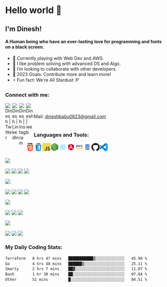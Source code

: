 # Hello world 👋
## I'm Dinesh!
#### A Human being who have an ever-lasting love for programming and fonts on a black screen.

- 🌱 Currently playing with Web Dev and AWS.
- 🔭 I like problem solving with advanced DS and Algo.
- 👯 I’m looking to collaborate with other developers.
- 🥅 2023 Goals: Contribute more and learn more!
- ⚡ Fun fact: We're All Stardust :P


### Connect with me:
[<img align="left" alt="Dinesh | Twitter" width="22px" src="https://cdn.jsdelivr.net/npm/simple-icons@v3/icons/twitter.svg" />][twitter] 
[<img align="left" alt="Dinesh | LinkedIn" width="22px" src="https://cdn.jsdelivr.net/npm/simple-icons@v3/icons/linkedin.svg" />][linkedin]
[<img align="left" alt="Dinesh | Instagram" width="22px" src="https://cdn.jsdelivr.net/npm/simple-icons@v3/icons/instagram.svg" />][instagram]
[<img align="left" alt="Dinesh | web" width="25px" src="https://cdn4.iconfinder.com/data/icons/web-icons-22/48/webpage-512.png" />][web]

<br/><br />
Mail: 
<dineshbabu0823@gmail.com>
<br/><br/>


### Languages and Tools:

<img align="left" alt="HTML5" width="26px" src="https://raw.githubusercontent.com/github/explore/80688e429a7d4ef2fca1e82350fe8e3517d3494d/topics/html/html.png" />
<img align="left" alt="CSS3" width="26px" src="https://raw.githubusercontent.com/github/explore/80688e429a7d4ef2fca1e82350fe8e3517d3494d/topics/css/css.png" />
<img align="left" alt="JavaScript" width="26px" src="https://raw.githubusercontent.com/github/explore/80688e429a7d4ef2fca1e82350fe8e3517d3494d/topics/javascript/javascript.png" />
<img align="left" alt="Node.js" width="26px" src="https://raw.githubusercontent.com/github/explore/80688e429a7d4ef2fca1e82350fe8e3517d3494d/topics/nodejs/nodejs.png" />

<img align="left" alt="React" width="26px" src="https://raw.githubusercontent.com/github/explore/80688e429a7d4ef2fca1e82350fe8e3517d3494d/topics/react/react.png" />

<img align="left" alt="Angular" width="26px" src="https://raw.githubusercontent.com/github/explore/80688e429a7d4ef2fca1e82350fe8e3517d3494d/topics/angular/angular.png" />

<img align="left" alt="aws" width="26px" src="https://raw.githubusercontent.com/github/explore/80688e429a7d4ef2fca1e82350fe8e3517d3494d/topics/aws/aws.png" />

<img align="left" alt="SQL" width="26px" src="https://raw.githubusercontent.com/github/explore/80688e429a7d4ef2fca1e82350fe8e3517d3494d/topics/sql/sql.png" />

<img align="left" alt="GitHub" width="26px" src="https://raw.githubusercontent.com/github/explore/78df643247d429f6cc873026c0622819ad797942/topics/github/github.png" />

<img align="left" alt="Visual Studio Code" width="26px" src="https://raw.githubusercontent.com/github/explore/80688e429a7d4ef2fca1e82350fe8e3517d3494d/topics/visual-studio-code/visual-studio-code.png" />
<br />
<br />

[twitter]: https://twitter.com/Dinesh853?s=08
[gmail]: <dineshbabu0823@gmail.com>
[instagram]: https://www.instagram.com/_.dinesh.____?r=nametag
[linkedin]: https://www.linkedin.com/in/dineshbabu853/
[web]: https://dineshbabu853.github.io/


![](https://img.shields.io/badge/Languages-informational?style=flat&logo=<LOGO_NAME>&logoColor=white&color=2bbc8a)

![](https://img.shields.io/badge/Javascript-</>-informational?style=flat&logo=<LOGO_NAME>&logoColor=white&color=2bbc8a)
![](https://img.shields.io/badge/Java-</>-informational?style=flat&logo=<LOGO_NAME>&logoColor=white&color=2bbc8a)
![](https://img.shields.io/badge/Typescript-</>-informational?style=flat&logo=<LOGO_NAME>&logoColor=white&color=2bbc8a)
![](https://img.shields.io/badge/C,C++-</>-informational?style=flat&logo=<LOGO_NAME>&logoColor=white&color=2bbc8a)

![](https://img.shields.io/badge/Frameworks_&_Libraries-informational?style=flat&logo=<LOGO_NAME>&logoColor=white&color=2bbc8a)

![](https://img.shields.io/badge/Node.js-</>-informational?style=flat&logo=<LOGO_NAME>&logoColor=white&color=2bbc8a)
![](https://img.shields.io/badge/React-</>-informational?style=flat&logo=<LOGO_NAME>&logoColor=white&color=2bbc8a)
![](https://img.shields.io/badge/Angular-</>-informational?style=flat&logo=<LOGO_NAME>&logoColor=white&color=2bbc8a)
![](https://img.shields.io/badge/AWS_Services-</>-informational?style=flat&logo=<LOGO_NAME>&logoColor=white&color=2bbc8a)

![](https://img.shields.io/badge/Architecture_&_DevOps-informational?style=flat&logo=<LOGO_NAME>&logoColor=white&color=2bbc8a)

![](https://img.shields.io/badge/Docker-</>-informational?style=flat&logo=<LOGO_NAME>&logoColor=white&color=2bbc8a)
![](https://img.shields.io/badge/Serverless-</>-informational?style=flat&logo=<LOGO_NAME>&logoColor=white&color=2bbc8a)
![](https://img.shields.io/badge/Microservices-</>-informational?style=flat&logo=<LOGO_NAME>&logoColor=white&color=2bbc8a)


![](https://img.shields.io/badge/Databases-informational?style=flat&logo=<LOGO_NAME>&logoColor=white&color=2bbc8a)

![](https://img.shields.io/badge/Mongodb-</>-informational?style=flat&logo=<LOGO_NAME>&logoColor=white&color=2bbc8a)
![](https://img.shields.io/badge/Dynamodb-</>-informational?style=flat&logo=<LOGO_NAME>&logoColor=white&color=2bbc8a)
![](https://img.shields.io/badge/MySQL-</>-informational?style=flat&logo=<LOGO_NAME>&logoColor=white&color=2bbc8a)

### My Daily Coding Stats:

<!--START_SECTION:waka-->

```txt
Terraform   8 hrs 47 mins   ███████████▒░░░░░░░░░░░░░   45.90 %
Go          4 hrs 48 mins   ██████▒░░░░░░░░░░░░░░░░░░   25.11 %
Smarty      2 hrs 7 mins    ██▓░░░░░░░░░░░░░░░░░░░░░░   11.07 %
Bash        1 hr 30 mins    ██░░░░░░░░░░░░░░░░░░░░░░░   07.84 %
Other       51 mins         █░░░░░░░░░░░░░░░░░░░░░░░░   04.51 %
```

<!--END_SECTION:waka-->
